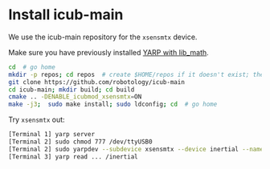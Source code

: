 # Install icub-main

We use the icub-main repository for the `xsensmtx` device.

Make sure you have previously installed [YARP with lib_math](install-yarp.md).

```bash
cd  # go home
mkdir -p repos; cd repos  # create $HOME/repos if it doesn't exist; then, enter it
git clone https://github.com/robotology/icub-main
cd icub-main; mkdir build; cd build
cmake .. -DENABLE_icubmod_xsensmtx=ON
make -j3;  sudo make install; sudo ldconfig; cd  # go home
```

Try `xsensmtx` out:
```bash
[Terminal 1] yarp server
[Terminal 2] sudo chmod 777 /dev/ttyUSB0
[Terminal 2] sudo yarpdev --subdevice xsensmtx --device inertial --name /inertial
[Terminal 3] yarp read ... /inertial
```
